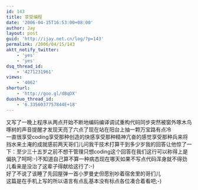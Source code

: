 ```yaml
---
id: 143
title: 享受编程
date: '2006-04-15T16:53:00+08:00'
author: Jay
layout: post
guid: 'http://ijay.net.cn/log/?p=143'
permalink: /2006/04/15/143
aktt_notify_twitter:
    - 'yes'
    - 'yes'
dsq_thread_id:
    - '4271231961'
views:
    - '4062'
shorturl:
    - 'http://goo.gl/dBqDX'
duoshuo_thread_id:
    - '6.3356037757844E+18'
---
```


又写了一晚上程序从两点开始不断地编码编译调试重构代码同步突然被窗外啄木鸟啄树的声音提醒才发现天亮了六点了现在站在阳台上抽一颗万宝路有点冷<br />一直很享受coding享受那种创造的快感享受那种精神亢奋的感觉享受那种兵来将挡水来土淹的成就感前两天哥们儿问我干技术打算干到多少岁我的回答让他惊了一下：至少三十五岁之前不想干管理只想coding这个回答在我们这行可以称得上是偏执了呵呵:-)不知道自己算不算一种病态现在哪天如果不写点代码浑身就不得劲儿看来是没治了这辈子得献给这行了:-)<br />好了不说了该睡了先回屋弹一首小罗曼史但愿别吵着宿舍里的哥们儿<br />这篇是在手机上写的所以语言有点乱基本没有标点各位凑合着看吧;-)<br />